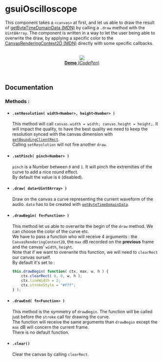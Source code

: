 # gsuiOscilloscope

This component takes a `<canvas>` at first, and let us able to draw the result of [getByteTimeDomainData (MDN)](https://developer.mozilla.org/en-US/docs/Web/API/AnalyserNode/getByteTimeDomainData) by calling a `.draw` method with the `Uint8Array`. The component is written in a way to let the user being able to overwrite the draw, by applying a specific color to the [CanvasRenderingContext2D (MDN)](https://developer.mozilla.org/en-US/docs/Web/API/CanvasRenderingContext2D) directly with some specific callbacks.<br/>
<br/>
<p align="center">
  <a href="https://cdpn.io/xjKoZN">
    <img src="https://gridsound.github.io/assets/screenshots/gsuiOscilloscope.png"/><br/>
    <b>Demo</b> (<i>CodePen</i>)
  </a>
</p>
<br/>

## Documentation

### Methods :

* #### `.setResolution( width<Number>, height<Number> )`
	This method will call `canvas.width = width; canvas.height = height;`. It will impact the quality, to have the best quality we need to keep the resolution synced with the canvas dimension with [`getBoundingClientRect`](https://developer.mozilla.org/en-US/docs/Web/API/Element/getBoundingClientRect).  
	Calling `setResolution` will not fire another `draw`.

* #### `.setPinch( pinch<Number> )`
	`pinch` is a Number between `0` and `1`. It will pinch the extremities of the curve to add a nice round effect.  
	By default the value is `0` (disabled).

* #### `.draw( data<Uint8Array> )`
	Draw on the canvas a curve representing the current waveform of the audio.
	`data` has to be created with [`getByteTimeDomainData`](https://developer.mozilla.org/en-US/docs/Web/API/AnalyserNode/getByteTimeDomainData).

* #### `.drawBegin( fn<Function> )`
	This method let us able to overwrite the begin of the `draw` method. We can choose the color of the curve etc.  
	We have to pass a function who will receive 4 arguments : the `CanvasRenderingContext2D`, the `max` dB recorded on the **previous** frame and the canvas' `width`, `height`.  
	Note that if we want to overwrite this function, we will need to `clearRect` our canvas ourself.  
	By default it's set to :
	``` javascript
	this.drawBegin( function( ctx, max, w, h ) {
		ctx.clearRect( 0, 0, w, h );
		ctx.lineWidth = 2;
		ctx.strokeStyle = "#fff";
	} );
	```

* #### `.drawEnd( fn<Function> )`
	This method is the symmetry of `drawBegin`. The function will be called just before the `stroke` call for drawing the curve.  
	The function will receive the same arguments than `drawBegin` except the `max` dB will concern the current frame.  
	There is no default function.

* #### `.clear()`
	Clear the canvas by calling `clearRect`.
